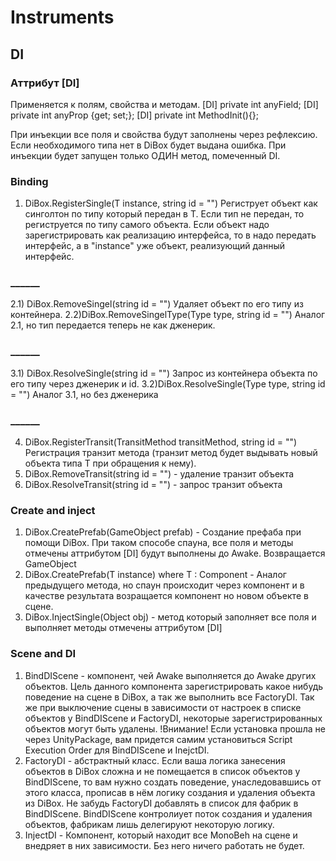 # Instruments
## DI
### Аттрибут [DI]
Применяется к полям, свойства и методам.
[DI] private int anyField;
[DI] private int anyProp {get; set;};
[DI] private int MethodInit(){};

При инъекции все поля и свойства будут заполнены через рефлексию. Если необходимого типа нет в DiBox будет выдана ошибка.
При инъекции будет запущен только ОДИН метод, помеченный DI. 

### Binding
  1) DiBox.RegisterSingle<T>(T instance, string id = "")
  Региструет объект как синголтон по типу который передан в T. Если тип не передан, то региструется по типу самого объекта. Если объект надо зарегистрировать как реализацию интерфейса, то в <T> надо передать интерфейс, а в "instance" уже объект, реализующий данный интерфейс.  
### ______  
  2.1) DiBox.RemoveSingel<T>(string id = "")
  Удаляет объект по его типу из контейнера.
  2.2)DiBox.RemoveSingelType(Type type, string id = "")
  Аналог 2.1, но тип передается теперь не как дженерик.
### ______  
  3.1) DiBox.ResolveSingle<T>(string id = "")
  Запрос из контейнера объекта по его типу через дженерик и id.
  3.2)DiBox.ResolveSingle(Type type, string id = "")
  Аналог 3.1, но без дженерика
### ______     
  4) DiBox.RegisterTransit<T>(TransitMethod<T> transitMethod, string id = "")
  Регистрация транзит метода (транзит метод будет выдывать новый объекта типа Т при обращения к нему).
  5) DiBox.RemoveTransit<T>(string id = "")  - удаление транзит объекта
  6) DiBox.ResolveTransit<T>(string id = "") - запрос транзит объекта
  
  
### Create and inject
  1) DiBox.CreatePrefab(GameObject prefab) - Создание префаба при помощи DiBox. При таком способе спауна, все поля и методы отмечены аттрибутом [DI] будут выполнены до Awake. Возвращается GameObject
  2) DiBox.CreatePrefab<T>(T instance) where T : Component - Аналог предыдущего метода, но спаун происходит через компонент и в качестве результата возращается компонент но новом объекте в сцене.
  3) DiBox.InjectSingle(Object obj) - метод который заполняет все поля и выполняет методы отмечены аттрибутом [DI]
  
### Scene and DI
  1) BindDIScene - компонент, чей Awake выполняется до Awake других объектов. Цель данного компонента зарегистрировать какое нибудь поведение на сцене в DiBox,  а так же выполнить все FactoryDI. Так же при выключение сцены в зависимости от настроек в списке объектов у BindDIScene и FactoryDI, некоторые зарегистрированных объектов могут быть удалены.
  !Внимание! Если установка прошла не через UnityPackage, вам придется самим установиться Script Execution Order для BindDIScene и InejctDI.
  2) FactoryDI - абстрактный класс. Если ваша логика занесения объектов в DiBox сложна и не помещается в список объектов у BindDIScene, то вам нужно создать поведение, унаследовавшись от этого класса, прописав в нём логику создания и удаления объекта из DiBox. Не забудь FactoryDI добавлять в список для фабрик в BindDIScene. BindDIScene контролиует поток создания и удаления объектов, фабрикам лишь делегируют некоторую логику.
  3) InjectDI - Компонент, который находит все MonoBeh на сцене и внедряет в них зависимости. Без него ничего работать не будет.
